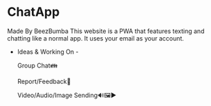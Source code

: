 # ChatApp
Made By BeezBumba
This website is a PWA that features texting and chatting like a normal app. It uses your email as your account.

- Ideas & Working On -

  Group Chat👪

  Report/Feedback🙌

  Video/Audio/Image Sending🔊🖼️▶️

  

